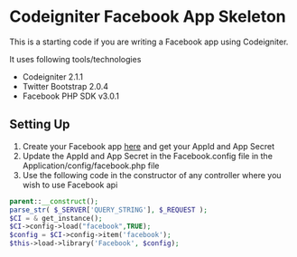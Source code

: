 Codeigniter Facebook App Skeleton
===================================

This is a starting code if you are writing a Facebook app using Codeigniter. 

It uses following tools/technologies

* Codeigniter 2.1.1     	
* Twitter Bootstrap 2.0.4
* Facebook PHP SDK v3.0.1


Setting Up
------

1. Create your Facebook app [here](https://developers.facebook.com/apps) and get your AppId and App Secret
2. Update the AppId and App Secret in the Facebook.config file in the Application/config/facebook.php file
3. Use the following code in the constructor of any controller where you wish to use Facebook api


```php
parent::__construct();
parse_str( $_SERVER['QUERY_STRING'], $_REQUEST );
$CI = & get_instance();
$CI->config->load("facebook",TRUE);
$config = $CI->config->item('facebook');
$this->load->library('Facebook', $config);
